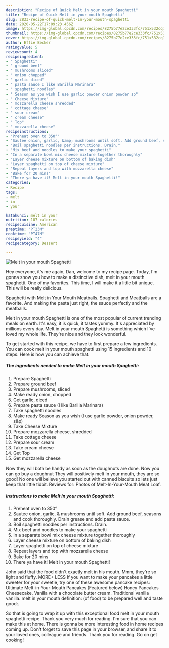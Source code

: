 ```yaml
---
description: "Recipe of Quick Melt in your mouth Spaghetti"
title: "Recipe of Quick Melt in your mouth Spaghetti"
slug: 2833-recipe-of-quick-melt-in-your-mouth-spaghetti
date: 2020-05-22T17:09:23.456Z
image: https://img-global.cpcdn.com/recipes/8275b77e2ce333fc/751x532cq70/melt-in-your-mouth-spaghetti-recipe-main-photo.jpg
thumbnail: https://img-global.cpcdn.com/recipes/8275b77e2ce333fc/751x532cq70/melt-in-your-mouth-spaghetti-recipe-main-photo.jpg
cover: https://img-global.cpcdn.com/recipes/8275b77e2ce333fc/751x532cq70/melt-in-your-mouth-spaghetti-recipe-main-photo.jpg
author: Effie Becker
ratingvalue: 5
reviewcount: 4
recipeingredient:
- " Spaghetti"
- " ground beef"
- " mushrooms sliced"
- " onion chopped"
- " garlic diced"
- " pasta sauce I like Barilla Marinara"
- " spaghetti noodles"
- " Season as you wish I use garlic powder onion powder sp"
- " Cheese Mixture"
- " mozzarella cheese shredded"
- " cottage cheese"
- " sour cream"
- " cream cheese"
- " Top"
- " mozzarella cheese"
recipeinstructions:
- "Preheat oven to 350°"
- "Sautee onion, garlic, &amp; mushrooms until soft. Add ground beef, seasons and cook thoroughly. Drain grease and add pasta sauce."
- "Boil spaghetti noodles per instructions. Drain."
- "Mix beef and noodles to make your spaghetti"
- "In a separate bowl mix cheese mixture together thoroughly"
- "Layer cheese mixture on bottom of baking dish"
- "Layer spaghetti on top of cheese mixture"
- "Repeat layers and top with mozzarella cheese"
- "Bake for 20 mins"
- "There ya have it! Melt in your mouth Spaghetti!"
categories:
- Recipe
tags:
- melt
- in
- your

katakunci: melt in your 
nutrition: 187 calories
recipecuisine: American
preptime: "PT23M"
cooktime: "PT47M"
recipeyield: "4"
recipecategory: Dessert

---
```



![Melt in your mouth Spaghetti](https://img-global.cpcdn.com/recipes/8275b77e2ce333fc/751x532cq70/melt-in-your-mouth-spaghetti-recipe-main-photo.jpg)

Hey everyone, it's me again, Dan, welcome to my recipe page. Today, I'm gonna show you how to make a distinctive dish, melt in your mouth spaghetti. One of my favorites. This time, I will make it a little bit unique. This will be really delicious.

Spaghetti with Melt in Your Mouth Meatballs. Spaghetti and Meatballs are a favorite. And making the pasta just right, the sauce perfectly and the meatballs.

Melt in your mouth Spaghetti is one of the most popular of current trending meals on earth. It's easy, it is quick, it tastes yummy. It's appreciated by millions every day. Melt in your mouth Spaghetti is something which I've loved my whole life. They're nice and they look wonderful.


To get started with this recipe, we have to first prepare a few ingredients. You can cook melt in your mouth spaghetti using 15 ingredients and 10 steps. Here is how you can achieve that.

<!--inarticleads1-->

##### The ingredients needed to make Melt in your mouth Spaghetti:

1. Prepare  Spaghetti
1. Prepare  ground beef
1. Prepare  mushrooms, sliced
1. Make ready  onion, chopped
1. Get  garlic, diced
1. Prepare  pasta sauce (I like Barilla Marinara)
1. Take  spaghetti noodles
1. Make ready  Season as you wish (I use garlic powder, onion powder, s&amp;p)
1. Take  Cheese Mixture
1. Prepare  mozzarella cheese, shredded
1. Take  cottage cheese
1. Prepare  sour cream
1. Take  cream cheese
1. Get  Top
1. Get  mozzarella cheese


Now they will both be handy as soon as the doughnuts are done. Now you can go buy a doughnut They will positively melt in your mouth, they are so good! No one will believe you started out with canned biscuits so lets just keep that little tidbit. Reviews for: Photos of Melt-In-Your-Mouth Meat Loaf. 

<!--inarticleads2-->

##### Instructions to make Melt in your mouth Spaghetti:

1. Preheat oven to 350°
1. Sautee onion, garlic, &amp; mushrooms until soft. Add ground beef, seasons and cook thoroughly. Drain grease and add pasta sauce.
1. Boil spaghetti noodles per instructions. Drain.
1. Mix beef and noodles to make your spaghetti
1. In a separate bowl mix cheese mixture together thoroughly
1. Layer cheese mixture on bottom of baking dish
1. Layer spaghetti on top of cheese mixture
1. Repeat layers and top with mozzarella cheese
1. Bake for 20 mins
1. There ya have it! Melt in your mouth Spaghetti!


John said that the food didn&#39;t exactly melt in his mouth. Mmm, they&#39;re so light and fluffy. MORE+ LESS If you want to make your pancakes a little sweeter for your sweetie, try one of these awesome pancake recipes: Ultimate Melt-in-Your-Mouth Pancakes (Featured below) Honey Pancakes Cheesecake. Vanilla with a chocolate butter cream. Traditional vanilla vanilla. melt in your mouth definition: (of food) to be prepared well and taste good:. 

So that is going to wrap it up with this exceptional food melt in your mouth spaghetti recipe. Thank you very much for reading. I'm sure that you can make this at home. There is gonna be more interesting food in home recipes coming up. Don't forget to save this page in your browser, and share it to your loved ones, colleague and friends. Thank you for reading. Go on get cooking!
